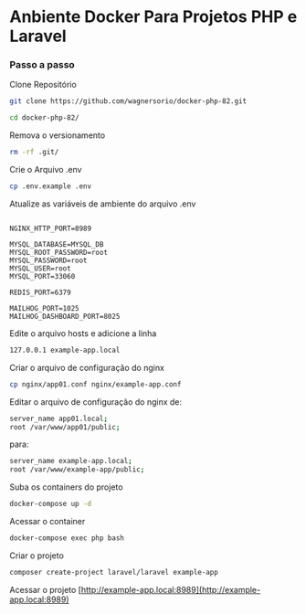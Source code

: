 
# Anbiente Docker Para Projetos PHP e Laravel


### Passo a passo
Clone Repositório
```sh
git clone https://github.com/wagnersorio/docker-php-82.git
```

```sh
cd docker-php-82/
```

Remova o versionamento
```sh
rm -rf .git/
```


Crie o Arquivo .env
```sh
cp .env.example .env
```


Atualize as variáveis de ambiente do arquivo .env
```dosini

NGINX_HTTP_PORT=8989

MYSQL_DATABASE=MYSQL_DB
MYSQL_ROOT_PASSWORD=root
MYSQL_PASSWORD=root
MYSQL_USER=root
MYSQL_PORT=33060

REDIS_PORT=6379 

MAILHOG_PORT=1025
MAILHOG_DASHBOARD_PORT=8025

```

Edite o arquivo hosts e adicione a linha
```sh
127.0.0.1 example-app.local
```


Criar o arquivo de configuração do nginx
```sh
cp nginx/app01.conf nginx/example-app.conf
```


Editar o arquivo de configuração do nginx
de:
```sh
server_name app01.local;
root /var/www/app01/public;
```


para:
```sh
server_name example-app.local;
root /var/www/example-app/public;
```


Suba os containers do projeto
```sh
docker-compose up -d
```


Acessar o container
```sh
docker-compose exec php bash
```

Criar  o projeto
```sh
composer create-project laravel/laravel example-app
```

Acessar o projeto
[http://example-app.local:8989](http://example-app.local:8989)
